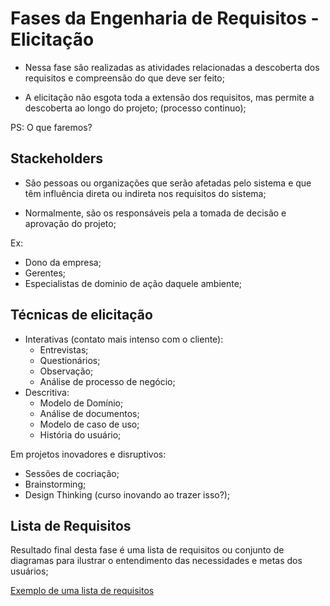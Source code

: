 # Fases da Engenharia de Requisitos - Elicitação

 - Nessa fase são realizadas as atividades relacionadas a descoberta dos requisitos e compreensão do que deve ser feito;

 - A elicitação não esgota toda a extensão dos requisitos, mas permite a descoberta ao longo do projeto; (processo continuo);

PS: O que faremos?

## Stackeholders

- São pessoas ou organizações que serão afetadas pelo sistema e que têm influência direta ou indireta nos requisitos do sistema;

- Normalmente, são os responsáveis pela a tomada de decisão e aprovação do projeto;

Ex: 
- Dono da empresa;
- Gerentes;
- Especialistas de dominio de ação daquele ambiente;

## Técnicas de elicitação

- Interativas (contato mais intenso com o cliente):
    - Entrevistas;
    - Questionários;
    - Observação;
    - Análise de processo de negócio;
- Descritiva:
    - Modelo de Domínio;
    - Análise de documentos;
    - Modelo de caso de uso;
    - História do usuário;

Em projetos inovadores e disruptivos:
- Sessões de cocriação;
- Brainstorming;
- Design Thinking (curso inovando ao trazer isso?);

## Lista de Requisitos

Resultado final desta fase é uma lista de requisitos ou conjunto de diagramas para ilustrar o entendimento das necessidades e metas dos usuários;

[Exemplo de uma lista de requisitos](https://media.discordapp.net/attachments/1032045970059440190/1042546610191736842/image.png)



